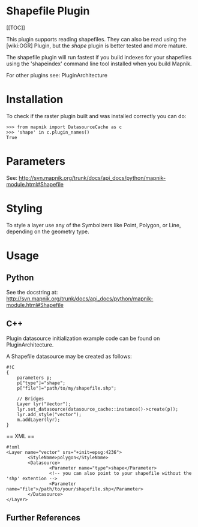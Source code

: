 <!-- Name: ShapeFile -->
<!-- Version: 2 -->
<!-- Last-Modified: 2009/12/11 13:26:05 -->
<!-- Author: springmeyer -->
# Shapefile Plugin

[[TOC]]

This plugin supports reading shapefiles. They can also be read using the [wiki:OGR] Plugin, but the *shape* plugin is better tested and more mature.

The shapefile plugin will run fastest if you build indexes for your shapefiles using the 'shapeindex' command line tool installed when you build Mapnik.

For other plugins see: PluginArchitecture

# Installation

To check if the raster plugin built and was installed correctly you can do:

    >>> from mapnik import DatasourceCache as c
    >>> 'shape' in c.plugin_names()
    True


# Parameters

See: http://svn.mapnik.org/trunk/docs/api_docs/python/mapnik-module.html#Shapefile

# Styling

To style a layer use any of the Symbolizers like Point, Polygon, or Line, depending on the geometry type.

# Usage

## Python

See the docstring at: http://svn.mapnik.org/trunk/docs/api_docs/python/mapnik-module.html#Shapefile

## C++

Plugin datasource initialization example code can be found on PluginArchitecture.

A Shapefile datasource may be created as follows:


    #!C
    {
        parameters p;
        p["type"]="shape";
        p["file"]="path/to/my/shapefile.shp";
    
        // Bridges
        Layer lyr("Vector");
        lyr.set_datasource(datasource_cache::instance()->create(p));
        lyr.add_style("vector");
        m.addLayer(lyr);
    }

== XML == 


    #!xml
    <Layer name="vector" srs="+init=epsg:4236">
            <StyleName>polygon</StyleName>
            <Datasource>
                    <Parameter name="type">shape</Parameter>
                    <!-- you can also point to your shapefile without the 'shp' extention -->
                    <Parameter name="file">/path/to/your/shapefile.shp</Parameter>
            </Datasource>
    </Layer>

## Further References

